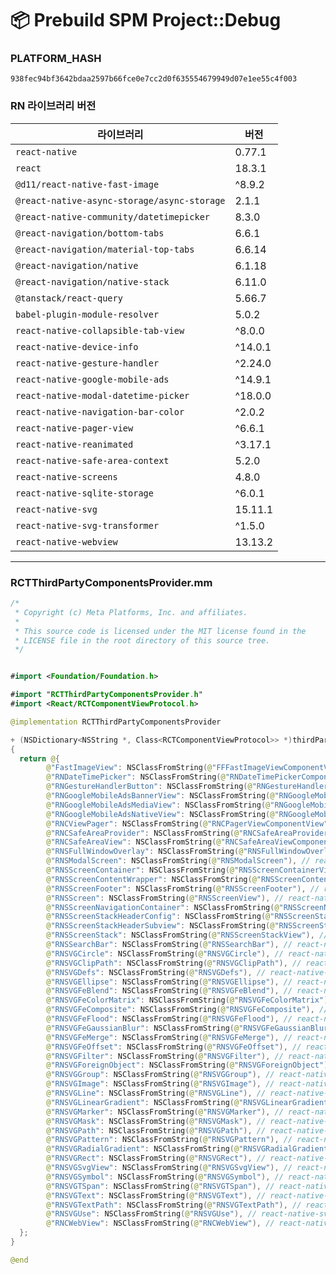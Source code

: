 # 📦 Prebuild SPM Project::Debug
### PLATFORM_HASH
```
938fec94bf3642bdaa2597b66fce0e7cc2d0f635554679949d07e1ee55c4f003
```

### RN 라이브러리 버전

| 라이브러리 | 버전 |
|------------|-------|
| `react-native` | 0.77.1 |
| `react` | 18.3.1 |
| `@d11/react-native-fast-image` | ^8.9.2 |
| `@react-native-async-storage/async-storage` | 2.1.1 |
| `@react-native-community/datetimepicker` | 8.3.0 |
| `@react-navigation/bottom-tabs` | 6.6.1 |
| `@react-navigation/material-top-tabs` | 6.6.14 |
| `@react-navigation/native` | 6.1.18 |
| `@react-navigation/native-stack` | 6.11.0 |
| `@tanstack/react-query` | 5.66.7 |
| `babel-plugin-module-resolver` | 5.0.2 |
| `react-native-collapsible-tab-view` | ^8.0.0 |
| `react-native-device-info` | ^14.0.1 |
| `react-native-gesture-handler` | ^2.24.0 |
| `react-native-google-mobile-ads` | ^14.9.1 |
| `react-native-modal-datetime-picker` | ^18.0.0 |
| `react-native-navigation-bar-color` | ^2.0.2 |
| `react-native-pager-view` | ^6.6.1 |
| `react-native-reanimated` | ^3.17.1 |
| `react-native-safe-area-context` | 5.2.0 |
| `react-native-screens` | 4.8.0 |
| `react-native-sqlite-storage` | ^6.0.1 |
| `react-native-svg` | 15.11.1 |
| `react-native-svg-transformer` | ^1.5.0 |
| `react-native-webview` | 13.13.2 |
---

### RCTThirdPartyComponentsProvider.mm
```swift
/*
 * Copyright (c) Meta Platforms, Inc. and affiliates.
 *
 * This source code is licensed under the MIT license found in the
 * LICENSE file in the root directory of this source tree.
 */


#import <Foundation/Foundation.h>

#import "RCTThirdPartyComponentsProvider.h"
#import <React/RCTComponentViewProtocol.h>

@implementation RCTThirdPartyComponentsProvider

+ (NSDictionary<NSString *, Class<RCTComponentViewProtocol>> *)thirdPartyFabricComponents
{
  return @{
		@"FastImageView": NSClassFromString(@"FFFastImageViewComponentView"), // @d11/react-native-fast-image
		@"RNDateTimePicker": NSClassFromString(@"RNDateTimePickerComponentView"), // @react-native-community/datetimepicker
		@"RNGestureHandlerButton": NSClassFromString(@"RNGestureHandlerButtonComponentView"), // react-native-gesture-handler
		@"RNGoogleMobileAdsBannerView": NSClassFromString(@"RNGoogleMobileAdsBannerView"), // react-native-google-mobile-ads
		@"RNGoogleMobileAdsMediaView": NSClassFromString(@"RNGoogleMobileAdsMediaView"), // react-native-google-mobile-ads
		@"RNGoogleMobileAdsNativeView": NSClassFromString(@"RNGoogleMobileAdsNativeView"), // react-native-google-mobile-ads
		@"RNCViewPager": NSClassFromString(@"RNCPagerViewComponentView"), // react-native-pager-view
		@"RNCSafeAreaProvider": NSClassFromString(@"RNCSafeAreaProviderComponentView"), // react-native-safe-area-context
		@"RNCSafeAreaView": NSClassFromString(@"RNCSafeAreaViewComponentView"), // react-native-safe-area-context
		@"RNSFullWindowOverlay": NSClassFromString(@"RNSFullWindowOverlay"), // react-native-screens
		@"RNSModalScreen": NSClassFromString(@"RNSModalScreen"), // react-native-screens
		@"RNSScreenContainer": NSClassFromString(@"RNSScreenContainerView"), // react-native-screens
		@"RNSScreenContentWrapper": NSClassFromString(@"RNSScreenContentWrapper"), // react-native-screens
		@"RNSScreenFooter": NSClassFromString(@"RNSScreenFooter"), // react-native-screens
		@"RNSScreen": NSClassFromString(@"RNSScreenView"), // react-native-screens
		@"RNSScreenNavigationContainer": NSClassFromString(@"RNSScreenNavigationContainerView"), // react-native-screens
		@"RNSScreenStackHeaderConfig": NSClassFromString(@"RNSScreenStackHeaderConfig"), // react-native-screens
		@"RNSScreenStackHeaderSubview": NSClassFromString(@"RNSScreenStackHeaderSubview"), // react-native-screens
		@"RNSScreenStack": NSClassFromString(@"RNSScreenStackView"), // react-native-screens
		@"RNSSearchBar": NSClassFromString(@"RNSSearchBar"), // react-native-screens
		@"RNSVGCircle": NSClassFromString(@"RNSVGCircle"), // react-native-svg
		@"RNSVGClipPath": NSClassFromString(@"RNSVGClipPath"), // react-native-svg
		@"RNSVGDefs": NSClassFromString(@"RNSVGDefs"), // react-native-svg
		@"RNSVGEllipse": NSClassFromString(@"RNSVGEllipse"), // react-native-svg
		@"RNSVGFeBlend": NSClassFromString(@"RNSVGFeBlend"), // react-native-svg
		@"RNSVGFeColorMatrix": NSClassFromString(@"RNSVGFeColorMatrix"), // react-native-svg
		@"RNSVGFeComposite": NSClassFromString(@"RNSVGFeComposite"), // react-native-svg
		@"RNSVGFeFlood": NSClassFromString(@"RNSVGFeFlood"), // react-native-svg
		@"RNSVGFeGaussianBlur": NSClassFromString(@"RNSVGFeGaussianBlur"), // react-native-svg
		@"RNSVGFeMerge": NSClassFromString(@"RNSVGFeMerge"), // react-native-svg
		@"RNSVGFeOffset": NSClassFromString(@"RNSVGFeOffset"), // react-native-svg
		@"RNSVGFilter": NSClassFromString(@"RNSVGFilter"), // react-native-svg
		@"RNSVGForeignObject": NSClassFromString(@"RNSVGForeignObject"), // react-native-svg
		@"RNSVGGroup": NSClassFromString(@"RNSVGGroup"), // react-native-svg
		@"RNSVGImage": NSClassFromString(@"RNSVGImage"), // react-native-svg
		@"RNSVGLine": NSClassFromString(@"RNSVGLine"), // react-native-svg
		@"RNSVGLinearGradient": NSClassFromString(@"RNSVGLinearGradient"), // react-native-svg
		@"RNSVGMarker": NSClassFromString(@"RNSVGMarker"), // react-native-svg
		@"RNSVGMask": NSClassFromString(@"RNSVGMask"), // react-native-svg
		@"RNSVGPath": NSClassFromString(@"RNSVGPath"), // react-native-svg
		@"RNSVGPattern": NSClassFromString(@"RNSVGPattern"), // react-native-svg
		@"RNSVGRadialGradient": NSClassFromString(@"RNSVGRadialGradient"), // react-native-svg
		@"RNSVGRect": NSClassFromString(@"RNSVGRect"), // react-native-svg
		@"RNSVGSvgView": NSClassFromString(@"RNSVGSvgView"), // react-native-svg
		@"RNSVGSymbol": NSClassFromString(@"RNSVGSymbol"), // react-native-svg
		@"RNSVGTSpan": NSClassFromString(@"RNSVGTSpan"), // react-native-svg
		@"RNSVGText": NSClassFromString(@"RNSVGText"), // react-native-svg
		@"RNSVGTextPath": NSClassFromString(@"RNSVGTextPath"), // react-native-svg
		@"RNSVGUse": NSClassFromString(@"RNSVGUse"), // react-native-svg
		@"RNCWebView": NSClassFromString(@"RNCWebView"), // react-native-webview
  };
}

@end

```
